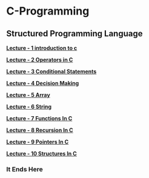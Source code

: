 # C-Programming
<h2>Structured Programming Language</h2>

<b><a href="https://github.com/Raajokiaa-Ritu/03_Course___Structural-Programming-Language-C/blob/main/Lecture%20-%201%20introduction%20to%20c.pdf" target="_blank">Lecture - 1 introduction to c</a></b>

<b><a href="https://github.com/Raajokiaa-Ritu/03_Course___Structural-Programming-Language-C/blob/main/Lecture%20-%202%20Operators%20in%20C.pdf" target="_blank">Lecture - 2 Operators in C</a></b>

<b><a href="https://github.com/Raajokiaa-Ritu/03_Course___Structural-Programming-Language-C/blob/main/Lecture%20-%202%20Operators%20in%20C.pdf" target="_blank">Lecture - 3 Conditional Statements</a></b>

<b><a href="https://github.com/Raajokiaa-Ritu/03_Course___Structural-Programming-Language-C/blob/main/Lecture%20-%202%20Operators%20in%20C.pdf" target="_blank">Lecture - 4 Decision Making</a></b>

<b><a href="https://github.com/Raajokiaa-Ritu/03_Course___Structural-Programming-Language-C/blob/main/Lecture%20-%202%20Operators%20in%20C.pdf" target="_blank">Lecture - 5 Array</a></b>

<b><a href="https://github.com/Raajokiaa-Ritu/03_Course___Structural-Programming-Language-C/blob/main/Lecture%20-%202%20Operators%20in%20C.pdf" target="_blank">Lecture - 6 String</a></b>

<b><a href="https://github.com/Raajokiaa-Ritu/03_Course___Structural-Programming-Language-C/blob/main/Lecture%20-%202%20Operators%20in%20C.pdf" target="_blank">Lecture - 7 Functions In C</a></b>

<b><a href="https://github.com/Raajokiaa-Ritu/03_Course___Structural-Programming-Language-C/blob/main/Lecture%20-%202%20Operators%20in%20C.pdf" target="_blank">Lecture - 8 Recursion In C</a></b>

<b><a href="https://github.com/Raajokiaa-Ritu/03_Course___Structural-Programming-Language-C/blob/main/Lecture%20-%202%20Operators%20in%20C.pdf" target="_blank">Lecture - 9 Pointers In C</a></b>

<b><a href="https://github.com/Raajokiaa-Ritu/03_Course___Structural-Programming-Language-C/blob/main/Lecture%20-%202%20Operators%20in%20C.pdf" target="_blank">Lecture - 10 Structures In C</a></b>
<br>

<h3>It Ends Here</h3>
